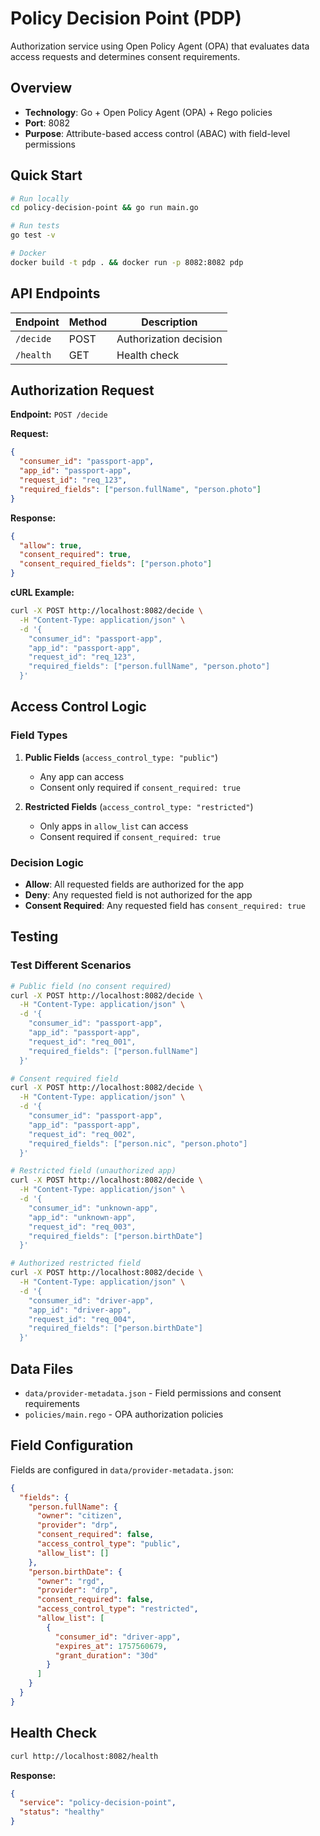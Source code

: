 # Policy Decision Point (PDP)

Authorization service using Open Policy Agent (OPA) that evaluates data access requests and determines consent requirements.

## Overview

- **Technology**: Go + Open Policy Agent (OPA) + Rego policies
- **Port**: 8082
- **Purpose**: Attribute-based access control (ABAC) with field-level permissions

## Quick Start

```bash
# Run locally
cd policy-decision-point && go run main.go

# Run tests
go test -v

# Docker
docker build -t pdp . && docker run -p 8082:8082 pdp
```

## API Endpoints

| Endpoint | Method | Description |
|----------|--------|-------------|
| `/decide` | POST | Authorization decision |
| `/health` | GET | Health check |

## Authorization Request

**Endpoint:** `POST /decide`

**Request:**
```json
{
  "consumer_id": "passport-app",
  "app_id": "passport-app", 
  "request_id": "req_123",
  "required_fields": ["person.fullName", "person.photo"]
}
```

**Response:**
```json
{
  "allow": true,
  "consent_required": true,
  "consent_required_fields": ["person.photo"]
}
```

**cURL Example:**
```bash
curl -X POST http://localhost:8082/decide \
  -H "Content-Type: application/json" \
  -d '{
    "consumer_id": "passport-app",
    "app_id": "passport-app",
    "request_id": "req_123",
    "required_fields": ["person.fullName", "person.photo"]
  }'
```

## Access Control Logic

### Field Types

1. **Public Fields** (`access_control_type: "public"`)
   - Any app can access
   - Consent only required if `consent_required: true`

2. **Restricted Fields** (`access_control_type: "restricted"`)
   - Only apps in `allow_list` can access
   - Consent required if `consent_required: true`

### Decision Logic

- **Allow**: All requested fields are authorized for the app
- **Deny**: Any requested field is not authorized for the app
- **Consent Required**: Any requested field has `consent_required: true`

## Testing

### Test Different Scenarios

```bash
# Public field (no consent required)
curl -X POST http://localhost:8082/decide \
  -H "Content-Type: application/json" \
  -d '{
    "consumer_id": "passport-app",
    "app_id": "passport-app",
    "request_id": "req_001",
    "required_fields": ["person.fullName"]
  }'

# Consent required field
curl -X POST http://localhost:8082/decide \
  -H "Content-Type: application/json" \
  -d '{
    "consumer_id": "passport-app",
    "app_id": "passport-app",
    "request_id": "req_002",
    "required_fields": ["person.nic", "person.photo"]
  }'

# Restricted field (unauthorized app)
curl -X POST http://localhost:8082/decide \
  -H "Content-Type: application/json" \
  -d '{
    "consumer_id": "unknown-app",
    "app_id": "unknown-app",
    "request_id": "req_003",
    "required_fields": ["person.birthDate"]
  }'

# Authorized restricted field
curl -X POST http://localhost:8082/decide \
  -H "Content-Type: application/json" \
  -d '{
    "consumer_id": "driver-app",
    "app_id": "driver-app",
    "request_id": "req_004",
    "required_fields": ["person.birthDate"]
  }'
```

## Data Files

- `data/provider-metadata.json` - Field permissions and consent requirements
- `policies/main.rego` - OPA authorization policies

## Field Configuration

Fields are configured in `data/provider-metadata.json`:

```json
{
  "fields": {
    "person.fullName": {
      "owner": "citizen",
      "provider": "drp",
      "consent_required": false,
      "access_control_type": "public",
      "allow_list": []
    },
    "person.birthDate": {
      "owner": "rgd",
      "provider": "drp", 
      "consent_required": false,
      "access_control_type": "restricted",
      "allow_list": [
        {
          "consumer_id": "driver-app",
          "expires_at": 1757560679,
          "grant_duration": "30d"
        }
      ]
    }
  }
}
```

## Health Check

```bash
curl http://localhost:8082/health
```

**Response:**
```json
{
  "service": "policy-decision-point",
  "status": "healthy"
}
```